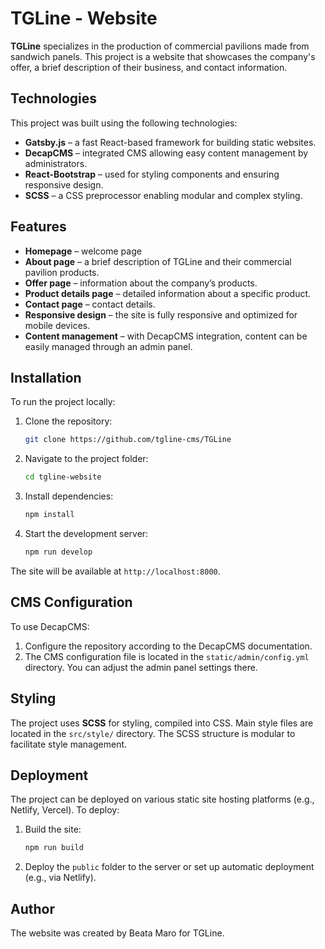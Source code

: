 # TGLine - Website

**TGLine** specializes in the production of commercial pavilions made from sandwich panels. This project is a website that showcases the company's offer, a brief description of their business, and contact information.

## Technologies

This project was built using the following technologies:

- **Gatsby.js** – a fast React-based framework for building static websites.
- **DecapCMS** – integrated CMS allowing easy content management by administrators.
- **React-Bootstrap** – used for styling components and ensuring responsive design.
- **SCSS** – a CSS preprocessor enabling modular and complex styling.

## Features

- **Homepage** – welcome page
- **About page** – a brief description of TGLine and their commercial pavilion products.
- **Offer page** – information about the company’s products.
- **Product details page** – detailed information about a specific product.
- **Contact page** – contact details.
- **Responsive design** – the site is fully responsive and optimized for mobile devices.
- **Content management** – with DecapCMS integration, content can be easily managed through an admin panel.

## Installation

To run the project locally:

1. Clone the repository:
    ```bash
    git clone https://github.com/tgline-cms/TGLine
    ```
2. Navigate to the project folder:
    ```bash
    cd tgline-website
    ```
3. Install dependencies:
    ```bash
    npm install
    ```
4. Start the development server:
    ```bash
    npm run develop
    ```

The site will be available at `http://localhost:8000`.

## CMS Configuration

To use DecapCMS:

1. Configure the repository according to the DecapCMS documentation.
2. The CMS configuration file is located in the `static/admin/config.yml` directory. You can adjust the admin panel settings there.

## Styling

The project uses **SCSS** for styling, compiled into CSS. Main style files are located in the `src/style/` directory. The SCSS structure is modular to facilitate style management.

## Deployment

The project can be deployed on various static site hosting platforms (e.g., Netlify, Vercel). To deploy:

1. Build the site:
    ```bash
    npm run build
    ```
2. Deploy the `public` folder to the server or set up automatic deployment (e.g., via Netlify).

## Author

The website was created by Beata Maro for TGLine.
